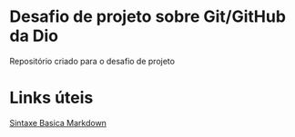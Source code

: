 # Desafio de projeto sobre Git/GitHub da Dio
Repositório criado para o desafio de projeto 

# Links úteis 
[Sintaxe Basica Markdown](https://www.markdownguide.org/basic-syntax/)
